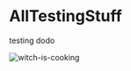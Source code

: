 # AllTestingStuff
testing dodo

![witch-is-cooking](https://cloud.githubusercontent.com/assets/25085025/22439983/2686dcf6-e74b-11e6-8291-c930e1664274.jpg)
